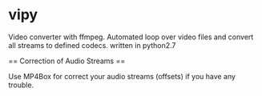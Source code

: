 # vipy
Video converter with ffmpeg. Automated loop over video files and convert all streams to defined codecs. written in python2.7




== Correction of Audio Streams ==

Use MP4Box for correct your audio streams (offsets) if you have any trouble.
